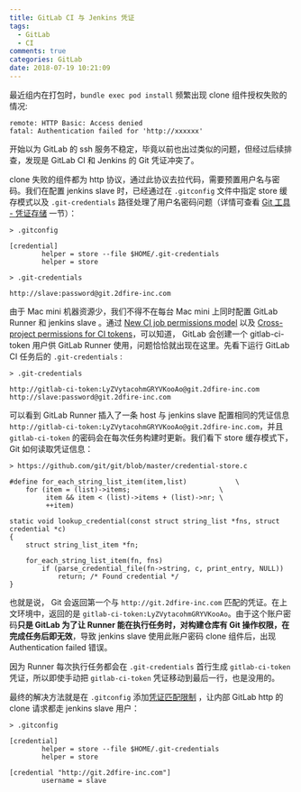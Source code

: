 ```yaml
---
title: GitLab CI 与 Jenkins 凭证
tags:
  - GitLab
  - CI
comments: true
categories: GitLab
date: 2018-07-19 10:21:09
---
```



最近组内在打包时，`bundle exec pod install` 频繁出现 clone 组件授权失败的情况:

```
remote: HTTP Basic: Access denied
fatal: Authentication failed for 'http://xxxxxx'
```

开始以为 GitLab 的 ssh 服务不稳定，毕竟以前也出过类似的问题，但经过后续排查，发现是 GitLab CI 和 Jenkins 的 Git 凭证冲突了。

<!--more-->


clone 失败的组件都为 http 协议，通过此协议去拉代码，需要预置用户名与密码。我们在配置 jenkins slave 时，已经通过在 `.gitconfig` 文件中指定 store 缓存模式以及 `.git-credentials` 路径处理了用户名密码问题（详情可查看 [Git 工具 - 凭证存储](https://git-scm.com/book/zh/v2/Git-%E5%B7%A5%E5%85%B7-%E5%87%AD%E8%AF%81%E5%AD%98%E5%82%A8) 一节）：


```
> .gitconfig

[credential]
        helper = store --file $HOME/.git-credentials
        helper = store

> .git-credentials

http://slave:password@git.2dfire-inc.com
```

由于 Mac mini 机器资源少，我们不得不在每台 Mac mini 上同时配置 GitLab Runner 和 jenkins slave 。通过 [New CI job permissions model](https://docs.gitlab.com/ee/user/project/new_ci_build_permissions_model.html) 以及 [Cross-project permissions for CI tokens](https://gitlab.com/gitlab-org/gitlab-ce/issues/18994)，可以知道， GitLab 会创建一个 gitlab-ci-token 用户供 GitLab Runner 使用，问题恰恰就出现在这里。先看下运行 GitLab CI 任务后的 `.git-credentials` :

```
> .git-credentials

http://gitlab-ci-token:LyZVytacohmGRYVKooAo@git.2dfire-inc.com
http://slave:password@git.2dfire-inc.com
```

可以看到 GitLab Runner 插入了一条 host 与 jenkins slave 配置相同的凭证信息 `http://gitlab-ci-token:LyZVytacohmGRYVKooAo@git.2dfire-inc.com`，并且 `gitlab-ci-token` 的密码会在每次任务构建时更新。我们看下 store 缓存模式下，Git 如何读取凭证信息：

```objc
> https://github.com/git/git/blob/master/credential-store.c

#define for_each_string_list_item(item,list)            \
	for (item = (list)->items;                      \
	     item && item < (list)->items + (list)->nr; \
	     ++item)

static void lookup_credential(const struct string_list *fns, struct credential *c)
{
	struct string_list_item *fn;

	for_each_string_list_item(fn, fns)
		if (parse_credential_file(fn->string, c, print_entry, NULL))
			return; /* Found credential */
}
```
也就是说， Git 会返回第一个与 `http://git.2dfire-inc.com` 匹配的凭证。在上文环境中，返回的是 `gitlab-ci-token:LyZVytacohmGRYVKooAo`。由于这个账户密码**只是 GitLab 为了让 Runner 能在执行任务时，对构建仓库有 Git 操作权限，在完成任务后即无效**，导致 jenkins slave 使用此账户密码 clone 组件后，出现 Authentication failed 错误。

因为 Runner 每次执行任务都会在 `.git-credentials` 首行生成 `gitlab-ci-token` 凭证，所以即使手动把 `gitlab-ci-token` 凭证移动到最后一行，也是没用的。

最终的解决方法就是在 `.gitconfig` 添加[凭证匹配限制](https://git-scm.com/docs/gitcredentials) ，让内部 GitLab http 的 clone 请求都走 jenkins slave 用户：

```
> .gitconfig

[credential]
        helper = store --file $HOME/.git-credentials
        helper = store

[credential "http://git.2dfire-inc.com"]
        username = slave
```



